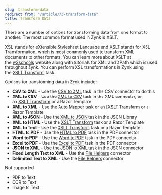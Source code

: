 ```yaml
---
slug: transform-data
redirect_from: "/article/73-transform-data"
title: Transform Data
---
```

There are a number of options for transforming data from one format to another. The most common format used in Zynk is XSLT.

XSL stands for eXtensible Stylesheet Language and XSLT stands for XSL Transformation, which is most commonly used to transform XML documents to other formats. You can learn more about XSLT at the [w3schools](http://www.w3schools.com/xsl/default.asp) website along with tutorials for XML and XPath which is used throughout Zynk. You can perform XSL transformations in Zynk using the [XSLT Transform](xslt-transform) task.

Options for transforming data in Zynk include:-

 * **CSV to XML** - Use the [CSV to XML](converting-csv-to-xml) task in the CSV connector to do this
 * **XML to CSV** - Use the [XML to CSV](xml-to-csv) task in the XML connector, or an [XSLT Transform](xslt-transform) or a Razor Template
 * **XML to XML** - Use the [Auto Mapper](auto-mapper) task or an [[XSLT Transform](xslt-transform) or a Razor Template
 * **XML to JSON** - Use the [XML to JSON](converting-xml-to-json) task in the JSON Library
 * **XML to HTML** - Use the [XSLT Transform](xslt-transform) task or a Razor Template
 * **XML to Text** - Use the [XSLT Transform](xslt-transform) task or a Razor Template
 * **HTML to PDF** - Use the [HTML to PDF](converting-html-files-to-pdf-documents) task in the PDF connector
 * **Word to PDF** - Use the [Word to PDF](converting-word-files-to-pdf-documents) task in the PDF connector
 * **Excel to PDF** - Use the [Excel to PDF](converting-excel-files-to-pdf-documents) task in the PDF connector
 * **JSON to XML** - Use the [JSON to XML](json-to-xml) task in the JSON connector
 * **Fixed Length Text to XML** - Use the [File Helpers](file-helpers) connector
 * **Delimited Text to XML** - Use the [File Helpers](file-helpers) connector

Not supported

 * PDF to Text
 * OCR to Text
 * Image to Text